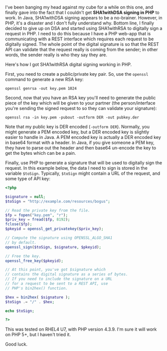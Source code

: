 I've been banging my head against my cube for a while on this one, and finally gave into the fact that I couldn't get **SHA1withDSA signing in PHP** to work.  In Java, SHA1withDSA signing appears to be a no-brainer.  However, in PHP, it's a disaster and I don't fully understand why.  Bottom line, I finally decided to give up on DSA and started using SHA1withRSA to digitally sign a request in PHP.  I need to do this because I have a PHP web-app that is communicating with a REST interface which requires each request to be digitally signed.  The whole point of the digital signature is so that the REST API can validate that the request really is coming from the sender; in other words, the sender really is who they say they are.

Here's how I got SHA1withRSA digital signing working in PHP.

First, you need to create a public/private key pair.  So, use the `openssl` command to generate a new RSA key:

```
openssl genrsa -out key.pem 1024
```

Second, now that you have an RSA key you'll need to generate the public piece of the key which will be given to your partner (the person/interface you're sending the signed request to so they can validate your signature):

```
openssl rsa -in key.pem -pubout -outform DER -out pubkey.der
```

Note that my public key is DER encoded (`-outform DER`).  Normally, you might generate a PEM encoded key, but a DER encoded key is slightly easier to handle in Java.  A PEM encoded key is actually a DER encoded key in base64 format with a header.  In Java, if you give someone a PEM key, they have to parse out the header and then base64 un-encode the key to get the bytes which can be a pain.

Finally, use PHP to generate a signature that will be used to digitally sign the request.  In this example below, the data I need to sign is stored in the variable `$toSign`.  Typically, `$toSign` might contain a URL of the request, and some type of API key:

```php
<?php

$signature = null;
$toSign = "http://example.com/resources/bogus";

// Read the private key from the file.
$fp = fopen("key.pem", "r");
$priv_key = fread($fp, 8192);
fclose($fp);
$pkeyid = openssl_get_privatekey($priv_key);

// Compute the signature using OPENSSL_ALGO_SHA1
// by default.
openssl_sign($toSign, $signature, $pkeyid);

// Free the key.
openssl_free_key($pkeyid);

// At this point, you've got $signature which
// contains the digital signature as a series of bytes.
// If you need to include the signature on a URL
// for a request to be sent to a REST API, use
// PHP's bin2hex() function.

$hex = bin2hex( $signature );
$toSign .= "/" . $hex;

echo $toSign;

?>
```

This was tested on RHEL4 U7, with PHP version 4.3.9.  I'm sure it will work on PHP 5+, but I haven't tried it.

Good luck.

<!--- tags: php, security -->